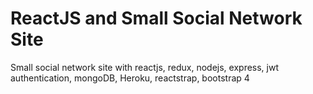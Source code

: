 # ReactJS and Small Social Network Site
Small social network site with reactjs, redux, nodejs, express, jwt authentication, mongoDB, Heroku, reactstrap, bootstrap 4

